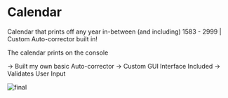 # Calendar
Calendar that prints off any year in-between (and including) 1583 - 2999 | Custom Auto-corrector built in!

The calendar prints on the console

 -> Built my own basic Auto-corrector
 -> Custom GUI Interface Included
 -> Validates User Input

![final](https://cloud.githubusercontent.com/assets/27081909/24833444/6be24152-1c96-11e7-810f-eae0472bf7d1.png)

